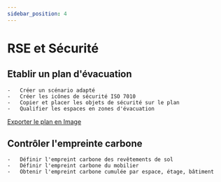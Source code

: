 ```yaml
---
sidebar_position: 4
---
```


# RSE et Sécurité

## Etablir un plan d'évacuation

    -   Créer un scénario adapté
    -   Créer les icônes de sécurité ISO 7010
    -   Copier et placer les objets de sécurité sur le plan
    -   Qualifier les espaces en zones d'évacuation

[Exporter le plan en Image](/en/docs/courses/views/planexport.md#exporter-les-plans-2d-en-image)

## Contrôler l'empreinte carbone

    -   Définir l'empreint carbone des revêtements de sol
    -   Définir l'empreint carbone du mobilier
    -   Obtenir l'empreint carbone cumulée par espace, étage, bâtiment

